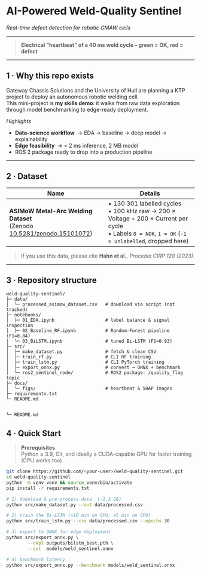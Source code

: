 # AI-Powered Weld-Quality Sentinel  
*Real-time defect detection for robotic GMAW cells*

---

> **Electrical “heartbeat” of a 40 ms weld cycle – green = OK, red = defect**

---

## 1&nbsp;·&nbsp;Why this repo exists
Gateway Chassis Solutions and the University of Hull are planning a KTP project to deploy an autonomous robotic welding cell.  
This mini-project is **my skills demo**: it walks from raw data exploration through model benchmarking to edge-ready deployment.

*Highlights*

* **Data-science workflow**&nbsp; → EDA → baseline → deep model → explainability  
* **Edge feasibility**&nbsp; → < 2 ms inference, 2 MB model  
* ROS 2 package ready to drop into a production pipeline

---

## 2&nbsp;·&nbsp;Dataset

| Name | Details |
|------|---------|
| **ASIMoW Metal-Arc Welding Dataset**<br>(Zenodo [10.5281/zenodo.15101072](https://doi.org/10.5281/zenodo.15101072)) | • 130 301 labelled cycles<br>• 100 kHz raw → 200 × Voltage + 200 × Current per cycle<br>• Labels `0 = NOK`, `1 = OK`  (`-1 = unlabelled`, dropped here) |

> If you use this data, please cite **Hahn et al.**, *Procedia CIRP 120 (2023)*.

---

## 3&nbsp;·&nbsp;Repository structure
```text
weld-quality-sentinel/
├─ data/
│  └─ processed_asimow_dataset.csv   # download via script (not tracked)
├─ notebooks/
│  ├─ 01_EDA.ipynb                   # label balance & signal inspection
│  ├─ 02_Baseline_RF.ipynb           # Random-Forest pipeline (F1=0.84)
│  └─ 03_BiLSTM.ipynb                # tuned Bi-LSTM (F1≈0.93)
├─ src/
│  ├─ make_dataset.py                # fetch & clean CSV
│  ├─ train_rf.py                    # CLI RF training
│  ├─ train_lstm.py                  # CLI PyTorch training
│  ├─ export_onnx.py                 # convert → ONNX + benchmark
│  └─ ros2_sentinel_node/            # ROS2 package: /quality_flag topic
├─ docs/
│  └─ figs/                          # heartbeat & SHAP images
├─ requirements.txt
└─ README.md


└─ README.md
```

## 4&nbsp;·&nbsp;Quick Start


> **Prerequisites**  
> Python ≥ 3.9, Git, and ideally a CUDA-capable GPU for faster training (CPU works too).

```bash
git clone https://github.com/<your-user>/weld-quality-sentinel.git
cd weld-quality-sentinel
python -m venv venv && source venv/bin/activate
pip install -r requirements.txt

# 1) download & pre-process data  (~1.3 GB)
python src/make_dataset.py --out data/processed.csv

# 2) train the Bi-LSTM (≈10 min on GPU, 45 min on CPU)
python src/train_lstm.py --csv data/processed.csv --epochs 30

# 3) export to ONNX for edge deployment
python src/export_onnx.py \
        --ckpt outputs/bilstm_best.pth \
        --out  models/weld_sentinel.onnx

# 4) benchmark latency
python src/export_onnx.py --benchmark models/weld_sentinel.onnx



